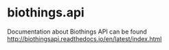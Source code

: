 # biothings.api

Documentation about Biothings API can be found http://biothingsapi.readthedocs.io/en/latest/index.html
